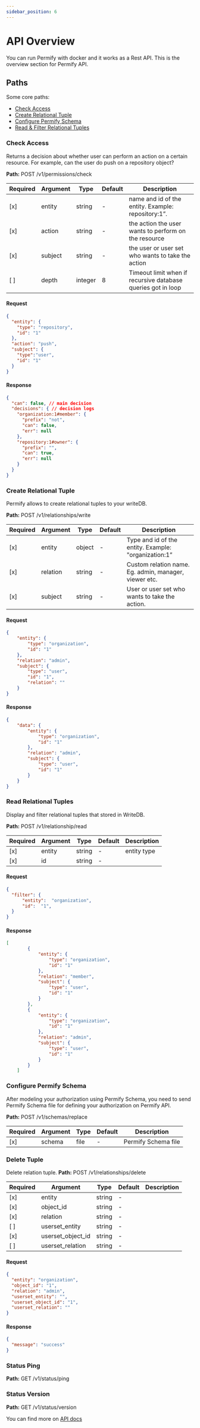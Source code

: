 ```yaml
---
sidebar_position: 6
---
```


# API Overview

You can run Permify with docker and it works as a Rest API. This is the overview section for Permify API. 

## Paths

Some core paths:

- [Check Access](#check-access)
- [Create Relational Tuple](#create-relational-tuple)
- [Configure Permify Schema](#configure-permify-schema)
- [Read & Filter Relational Tuples](#read-relational-tuples)

### Check Access 

Returns a decision about whether user can perform an action on a certain resource. For example, can the user do push on
a repository object?

**Path:** POST /v1/permissions/check

| Required | Argument | Type | Default | Description |
|----------|----------|---------|---------|-------------------------------------------------------------------------------------------|
| [x]   | entity | string | - | name and id of the entity. Example: repository:1”.
| [x]   | action | string | - | the action the user wants to perform on the resource |
| [x]   | subject | string | - | the user or user set who wants to take the action  |
| [ ]   | depth | integer | 8 | Timeout limit when if recursive database queries got in loop|

#### Request

```json
{
  "entity": {
    "type": "repository",
    "id": "1"
  },
  "action": "push",
  "subject": {
    "type":"user",
    "id": "1"
  }
}
```

#### Response

```json
{
  "can": false, // main decision
  "decisions": { // decision logs
    "organization:1#member": {
      "prefix": "not",
      "can": false,
      "err": null
    },
    "repository:1#owner": {
      "prefix": "",
      "can": true,
      "err": null
    }
  }
}
```

### Create Relational Tuple

Permify allows to create relational tuples to your writeDB.

**Path:** POST /v1/relationships/write

| Required | Argument | Type | Default | Description |
|----------|-------------------|--------|---------|-------------|
| [x]   | entity | object | - | Type and id of the entity. Example: "organization:1”|
| [x]   | relation | string | - | Custom relation name. Eg. admin, manager, viewer etc.|
| [x]   | subject | string | - | User or user set who wants to take the action. |

#### Request

```json
{
    "entity": {
        "type": "organization",
        "id": "1"
    },
    "relation": "admin",
    "subject": {
        "type": "user",
        "id": "1",
        "relation": ""
    }
}
```

#### Response

```json
{
    "data": {
        "entity": {
            "type": "organization",
            "id": "1"
        },
        "relation": "admin",
        "subject": {
            "type": "user",
            "id": "1"
        }
    }
}
```

### Read Relational Tuples

Display and filter relational tuples that stored in WriteDB. 

**Path:** POST /v1/relationship/read

| Required | Argument | Type | Default | Description |
|----------|-------------------|--------|---------|-------------|
| [x]   | entity | string | - | entity type |
| [x]   | id | string | - | | entity type

#### Request

```json
{
  "filter": {
      "entity":  "organization",
      "id":  "1",
  }
}
```

#### Response

```json
[
        {
            "entity": {
                "type": "organization",
                "id": "1"
            },
            "relation": "member",
            "subject": {
                "type": "user",
                "id": "1"
            }
        },
        {
            "entity": {
                "type": "organization",
                "id": "1"
            },
            "relation": "admin",
            "subject": {
                "type": "user",
                "id": "1"
            }
        }
    ]
```



### Configure Permify Schema 

After modeling your authorization using Permify Schema, you need to send Permify Schema file for defining your authorization on Permify API.

**Path:** POST /v1/schemas/replace

| Required | Argument | Type | Default | Description |
|----------|-------------------|--------|---------|-------------|
| [x]   | schema | file | - | Permify Schema file|

### Delete Tuple

Delete relation tuple.
**Path:** POST /v1/relationships/delete

| Required | Argument | Type | Default | Description |
|----------|-------------------|--------|---------|-------------|
| [x]   | entity | string | - | |
| [x]   | object_id | string | - | |
| [x]   | relation | string | - | |
| [ ]   | userset_entity | string | - | |
| [x]   | userset_object_id | string | - | |
| [ ]   | userset_relation | string | - | |

#### Request

```json
{
  "entity": "organization",
  "object_id": "1",
  "relation": "admin",
  "userset_entity": "",
  "userset_object_id": "1",
  "userset_relation": ""
}
```

#### Response

```json
{
  "message": "success"
}
```

### Status Ping

**Path:** GET /v1/status/ping

### Status Version

**Path:** GET /v1/status/version


You can find more on [API docs](https://github.com/Permify/permify/tree/master/docs)


